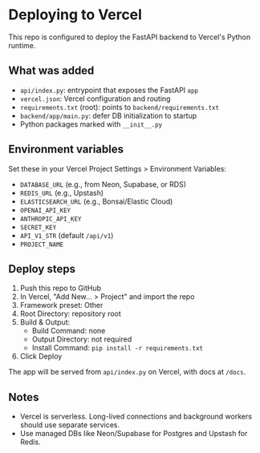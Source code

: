 # Deploying to Vercel

This repo is configured to deploy the FastAPI backend to Vercel's Python runtime.

## What was added
- `api/index.py`: entrypoint that exposes the FastAPI `app`
- `vercel.json`: Vercel configuration and routing
- `requirements.txt` (root): points to `backend/requirements.txt`
- `backend/app/main.py`: defer DB initialization to startup
- Python packages marked with `__init__.py`

## Environment variables
Set these in your Vercel Project Settings > Environment Variables:
- `DATABASE_URL` (e.g., from Neon, Supabase, or RDS)
- `REDIS_URL` (e.g., Upstash)
- `ELASTICSEARCH_URL` (e.g., Bonsai/Elastic Cloud)
- `OPENAI_API_KEY`
- `ANTHROPIC_API_KEY`
- `SECRET_KEY`
- `API_V1_STR` (default `/api/v1`)
- `PROJECT_NAME`

## Deploy steps
1. Push this repo to GitHub
2. In Vercel, "Add New… > Project" and import the repo
3. Framework preset: Other
4. Root Directory: repository root
5. Build & Output:
   - Build Command: none
   - Output Directory: not required
   - Install Command: `pip install -r requirements.txt`
6. Click Deploy

The app will be served from `api/index.py` on Vercel, with docs at `/docs`.

## Notes
- Vercel is serverless. Long-lived connections and background workers should use separate services.
- Use managed DBs like Neon/Supabase for Postgres and Upstash for Redis.
